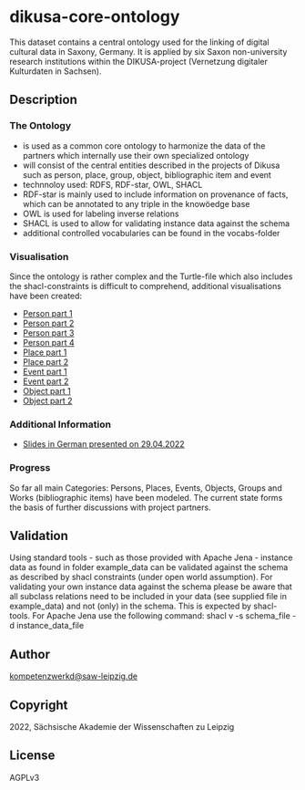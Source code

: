 # dikusa-core-ontology

This dataset contains a central ontology used for the linking of digital cultural data in Saxony, Germany. It is applied by six Saxon non-university research institutions within the DIKUSA-project (Vernetzung digitaler Kulturdaten in Sachsen).

## Description

### The Ontology
* is used as a common core ontology to harmonize the data of the partners which internally use their own specialized ontology 
* will consist of the central entities described in the projects of Dikusa such as person, place, group, object, bibliographic item and event
* technnoloy used: RDFS, RDF-star, OWL, SHACL
* RDF-star is mainly used to include information on provenance of facts, which can be annotated to any triple in the knowöedge base
* OWL is used for labeling inverse relations
* SHACL is used to allow for validating instance data against the schema
* additional controlled vocabularies can be found in the vocabs-folder

### Visualisation
Since the ontology is rather complex and the Turtle-file which also includes the shacl-constraints is difficult to comprehend, additional visualisations have been created:
* [Person part 1](https://www.ldf.fi/service/rdf-grapher?rdf=https://raw.githubusercontent.com/KompetenzwerkD/dikusa-core-ontology/main/documentation/visualisation/person_test_1.ttl&from=ttl&to=png)
* [Person part 2](https://www.ldf.fi/service/rdf-grapher?rdf=https://raw.githubusercontent.com/KompetenzwerkD/dikusa-core-ontology/main/documentation/visualisation/person_test_2.ttl&from=ttl&to=png)
* [Person part 3](https://www.ldf.fi/service/rdf-grapher?rdf=https://raw.githubusercontent.com/KompetenzwerkD/dikusa-core-ontology/main/documentation/visualisation/person_test_3.ttl&from=ttl&to=png)
* [Person part 4](https://www.ldf.fi/service/rdf-grapher?rdf=https://raw.githubusercontent.com/KompetenzwerkD/dikusa-core-ontology/main/documentation/visualisation/person_test_4.ttl&from=ttl&to=png)
* [Place part 1](https://www.ldf.fi/service/rdf-grapher?rdf=https://raw.githubusercontent.com/KompetenzwerkD/dikusa-core-ontology/main/documentation/visualisation/place_test_1.ttl&from=ttl&to=png)
* [Place part 2](https://www.ldf.fi/service/rdf-grapher?rdf=https://raw.githubusercontent.com/KompetenzwerkD/dikusa-core-ontology/main/documentation/visualisation/place_test_2.ttl&from=ttl&to=png)
* [Event part 1](https://www.ldf.fi/service/rdf-grapher?rdf=https://raw.githubusercontent.com/KompetenzwerkD/dikusa-core-ontology/main/documentation/visualisation/event_test_1.ttl&from=ttl&to=png)
* [Event part 2](https://www.ldf.fi/service/rdf-grapher?rdf=https://raw.githubusercontent.com/KompetenzwerkD/dikusa-core-ontology/main/documentation/visualisation/event_test_2.ttl&from=ttl&to=png)
* [Object part 1](https://www.ldf.fi/service/rdf-grapher?rdf=https://raw.githubusercontent.com/KompetenzwerkD/dikusa-core-ontology/main/documentation/visualisation/object_test_1.ttl&from=ttl&to=png)
* [Object part 2](https://www.ldf.fi/service/rdf-grapher?rdf=https://raw.githubusercontent.com/KompetenzwerkD/dikusa-core-ontology/main/documentation/visualisation/object_test_2.ttl&from=ttl&to=png)

### Additional Information
* [Slides in German presented on 29.04.2022](https://github.com/KompetenzwerkD/dikusa-core-ontology/blob/main/documentation/Dikusa%20Datenmodell%20Folien%2029.04.2022.pdf)

### Progress
So far all main Categories: Persons, Places, Events, Objects, Groups and Works (bibliographic items) have been modeled. The current state forms the basis of further discussions with project partners.

## Validation

Using standard tools - such as those provided with Apache Jena - instance data as found in folder example_data can be validated against the schema as described by shacl constraints (under open world assumption). For validating your own instance data against the schema please be aware that all subclass relations need to be included in your data (see supplied file in example_data) and not (only) in the schema. This is expected by shacl-tools.
For Apache Jena use the following command: shacl v -s schema_file -d instance_data_file 

## Author

kompetenzwerkd@saw-leipzig.de

## Copyright

2022, Sächsische Akademie der Wissenschaften zu Leipzig

## License

AGPLv3

